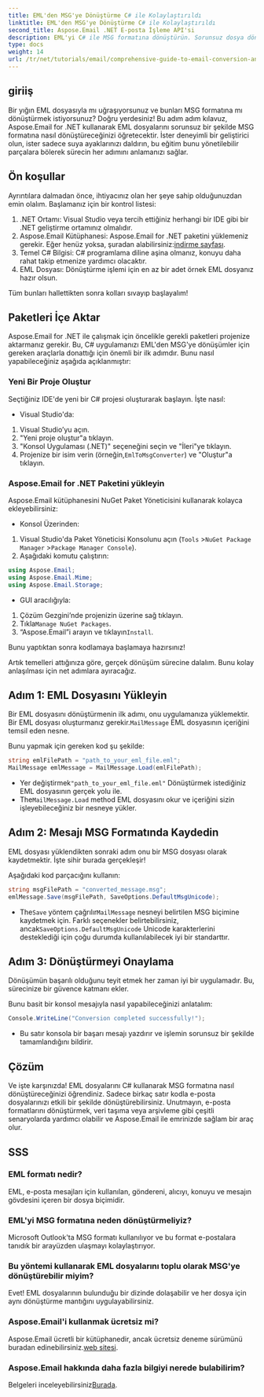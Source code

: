 ```yaml
---
title: EML'den MSG'ye Dönüştürme C# ile Kolaylaştırıldı
linktitle: EML'den MSG'ye Dönüştürme C# ile Kolaylaştırıldı
second_title: Aspose.Email .NET E-posta İşleme API'si
description: EML'yi C# ile MSG formatına dönüştürün. Sorunsuz dosya dönüşümleri için Aspose.Email for .NET kullanarak adım adım kılavuzumuzu izleyin.
type: docs
weight: 14
url: /tr/net/tutorials/email/comprehensive-guide-to-email-conversion-and-export/eml-to-msg-convert-made-easy-using-csharp/
---
```

## giriiş

Bir yığın EML dosyasıyla mı uğraşıyorsunuz ve bunları MSG formatına mı dönüştürmek istiyorsunuz? Doğru yerdesiniz! Bu adım adım kılavuz, Aspose.Email for .NET kullanarak EML dosyalarını sorunsuz bir şekilde MSG formatına nasıl dönüştüreceğinizi öğretecektir. İster deneyimli bir geliştirici olun, ister sadece suya ayaklarınızı daldırın, bu eğitim bunu yönetilebilir parçalara bölerek sürecin her adımını anlamanızı sağlar.

## Ön koşullar

Ayrıntılara dalmadan önce, ihtiyacınız olan her şeye sahip olduğunuzdan emin olalım. Başlamanız için bir kontrol listesi:

1. .NET Ortamı: Visual Studio veya tercih ettiğiniz herhangi bir IDE gibi bir .NET geliştirme ortamınız olmalıdır.
2.  Aspose.Email Kütüphanesi: Aspose.Email for .NET paketini yüklemeniz gerekir. Eğer henüz yoksa, şuradan alabilirsiniz:[indirme sayfası](https://releases.aspose.com/email/net/).
3. Temel C# Bilgisi: C# programlama diline aşina olmanız, konuyu daha rahat takip etmenize yardımcı olacaktır.
4. EML Dosyası: Dönüştürme işlemi için en az bir adet örnek EML dosyanız hazır olsun.

Tüm bunları hallettikten sonra kolları sıvayıp başlayalım!

## Paketleri İçe Aktar

Aspose.Email for .NET ile çalışmak için öncelikle gerekli paketleri projenize aktarmanız gerekir. Bu, C# uygulamanızı EML'den MSG'ye dönüşümler için gereken araçlarla donattığı için önemli bir ilk adımdır. Bunu nasıl yapabileceğiniz aşağıda açıklanmıştır:

### Yeni Bir Proje Oluştur

Seçtiğiniz IDE'de yeni bir C# projesi oluşturarak başlayın. İşte nasıl:

- Visual Studio'da: 
1. Visual Studio’yu açın.
2. "Yeni proje oluştur"a tıklayın.
3. "Konsol Uygulaması (.NET)" seçeneğini seçin ve "İleri"ye tıklayın.
4.  Projenize bir isim verin (örneğin,`EmlToMsgConverter`) ve "Oluştur"a tıklayın.

### Aspose.Email for .NET Paketini yükleyin

Aspose.Email kütüphanesini NuGet Paket Yöneticisini kullanarak kolayca ekleyebilirsiniz:

- Konsol Üzerinden:
1. Visual Studio'da Paket Yöneticisi Konsolunu açın (`Tools` >`NuGet Package Manager` >`Package Manager Console`).
2. Aşağıdaki komutu çalıştırın:

```csharp
using Aspose.Email;
using Aspose.Email.Mime;
using Aspose.Email.Storage;
```

- GUI aracılığıyla:
1. Çözüm Gezgini’nde projenizin üzerine sağ tıklayın.
2.  Tıkla`Manage NuGet Packages`.
3.  “Aspose.Email”i arayın ve tıklayın`Install`.

Bunu yaptıktan sonra kodlamaya başlamaya hazırsınız!

Artık temelleri attığınıza göre, gerçek dönüşüm sürecine dalalım. Bunu kolay anlaşılması için net adımlara ayıracağız.

## Adım 1: EML Dosyasını Yükleyin

 Bir EML dosyasını dönüştürmenin ilk adımı, onu uygulamanıza yüklemektir. Bir EML dosyası oluşturmanız gerekir.`MailMessage` EML dosyasının içeriğini temsil eden nesne.

Bunu yapmak için gereken kod şu şekilde:

```csharp
string emlFilePath = "path_to_your_eml_file.eml";
MailMessage emlMessage = MailMessage.Load(emlFilePath);
```
 
-  Yer değiştirmek`"path_to_your_eml_file.eml"` Dönüştürmek istediğiniz EML dosyasının gerçek yolu ile.
-  The`MailMessage.Load` method EML dosyasını okur ve içeriğini sizin işleyebileceğiniz bir nesneye yükler.

## Adım 2: Mesajı MSG Formatında Kaydedin

EML dosyası yüklendikten sonraki adım onu bir MSG dosyası olarak kaydetmektir. İşte sihir burada gerçekleşir!

Aşağıdaki kod parçacığını kullanın:

```csharp
string msgFilePath = "converted_message.msg";
emlMessage.Save(msgFilePath, SaveOptions.DefaultMsgUnicode);
```
 
-  The`Save` yöntem çağrılır`MailMessage` nesneyi belirtilen MSG biçimine kaydetmek için. Farklı seçenekler belirtebilirsiniz, ancak`SaveOptions.DefaultMsgUnicode` Unicode karakterlerini desteklediği için çoğu durumda kullanılabilecek iyi bir standarttır.

## Adım 3: Dönüştürmeyi Onaylama

Dönüşümün başarılı olduğunu teyit etmek her zaman iyi bir uygulamadır. Bu, sürecinize bir güvence katmanı ekler.

Bunu basit bir konsol mesajıyla nasıl yapabileceğinizi anlatalım:

```csharp
Console.WriteLine("Conversion completed successfully!");
```
 
- Bu satır konsola bir başarı mesajı yazdırır ve işlemin sorunsuz bir şekilde tamamlandığını bildirir.

## Çözüm

Ve işte karşınızda! EML dosyalarını C# kullanarak MSG formatına nasıl dönüştüreceğinizi öğrendiniz. Sadece birkaç satır kodla e-posta dosyalarınızı etkili bir şekilde dönüştürebilirsiniz. Unutmayın, e-posta formatlarını dönüştürmek, veri taşıma veya arşivleme gibi çeşitli senaryolarda yardımcı olabilir ve Aspose.Email ile emrinizde sağlam bir araç olur.

## SSS

### EML formatı nedir?
EML, e-posta mesajları için kullanılan, göndereni, alıcıyı, konuyu ve mesajın gövdesini içeren bir dosya biçimidir.

### EML'yi MSG formatına neden dönüştürmeliyiz?
Microsoft Outlook'ta MSG formatı kullanılıyor ve bu format e-postalara tanıdık bir arayüzden ulaşmayı kolaylaştırıyor.

### Bu yöntemi kullanarak EML dosyalarını toplu olarak MSG'ye dönüştürebilir miyim?
Evet! EML dosyalarının bulunduğu bir dizinde dolaşabilir ve her dosya için aynı dönüştürme mantığını uygulayabilirsiniz.

### Aspose.Email'i kullanmak ücretsiz mi?
 Aspose.Email ücretli bir kütüphanedir, ancak ücretsiz deneme sürümünü buradan edinebilirsiniz.[web sitesi](https://releases.aspose.com/).

### Aspose.Email hakkında daha fazla bilgiyi nerede bulabilirim?
 Belgeleri inceleyebilirsiniz[Burada](https://reference.aspose.com/email/net/).